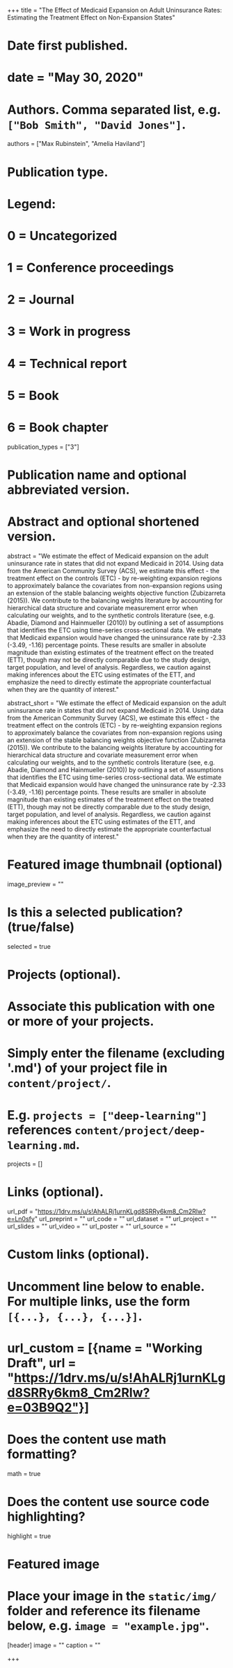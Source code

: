 +++
title = "The Effect of Medicaid Expansion on Adult Uninsurance Rates: Estimating the Treatment Effect on Non-Expansion States"

# Date first published.
# date = "May 30, 2020"

# Authors. Comma separated list, e.g. `["Bob Smith", "David Jones"]`.
authors = ["Max Rubinstein", "Amelia Haviland"]

# Publication type.
# Legend:
# 0 = Uncategorized
# 1 = Conference proceedings
# 2 = Journal
# 3 = Work in progress
# 4 = Technical report
# 5 = Book
# 6 = Book chapter
publication_types = ["3"]

# Publication name and optional abbreviated version.

# Abstract and optional shortened version.
abstract = "We estimate the effect of Medicaid expansion on the adult uninsurance rate in states that did not expand Medicaid in 2014. Using data from the American Community Survey (ACS), we estimate this effect - the treatment effect on the controls (ETC) - by re-weighting expansion regions to approximately balance the covariates from non-expansion regions using an extension of the stable balancing weights objective function (Zubizarreta (2015)). We contribute to the balancing weights literature by accounting for hierarchical data structure and covariate measurement error when calculating our weights, and to the synthetic controls literature (see, e.g. Abadie, Diamond and Hainmueller (2010)) by outlining a set of assumptions that identifies the ETC using time-series cross-sectional data. We estimate that Medicaid expansion would have changed the uninsurance rate by -2.33 (-3.49, -1.16) percentage points. These results are smaller in absolute magnitude than existing estimates of the treatment effect on the treated (ETT), though may not be directly comparable due to the study design, target population, and level of analysis. Regardless, we caution against making inferences about the ETC using estimates of the ETT, and emphasize the need to directly estimate the appropriate counterfactual when they are the quantity of interest."

abstract_short = "We estimate the effect of Medicaid expansion on the adult uninsurance rate in states that did not expand Medicaid in 2014. Using data from the American Community Survey (ACS), we estimate this effect - the treatment effect on the controls (ETC) - by re-weighting expansion regions to approximately balance the covariates from non-expansion regions using an extension of the stable balancing weights objective function (Zubizarreta (2015)). We contribute to the balancing weights literature by accounting for hierarchical data structure and covariate measurement error when calculating our weights, and to the synthetic controls literature (see, e.g. Abadie, Diamond and Hainmueller (2010)) by outlining a set of assumptions that identifies the ETC using time-series cross-sectional data. We estimate that Medicaid expansion would have changed the uninsurance rate by -2.33 (-3.49, -1.16) percentage points. These results are smaller in absolute magnitude than existing estimates of the treatment effect on the treated (ETT), though may not be directly comparable due to the study design, target population, and level of analysis. Regardless, we caution against making inferences about the ETC using estimates of the ETT, and emphasize the need to directly estimate the appropriate counterfactual when they are the quantity of interest."

# Featured image thumbnail (optional)
image_preview = ""

# Is this a selected publication? (true/false)
selected = true

# Projects (optional).
#   Associate this publication with one or more of your projects.
#   Simply enter the filename (excluding '.md') of your project file in `content/project/`.
#   E.g. `projects = ["deep-learning"]` references `content/project/deep-learning.md`.
projects = []

# Links (optional).
url_pdf = "https://1drv.ms/u/s!AhALRj1urnKLgd8SRRy6km8_Cm2Rlw?e=Ln0sfy"
url_preprint = ""
url_code = ""
url_dataset = ""
url_project = ""
url_slides = ""
url_video = ""
url_poster = ""
url_source = ""

# Custom links (optional).
#   Uncomment line below to enable. For multiple links, use the form `[{...}, {...}, {...}]`.
# url_custom = [{name = "Working Draft", url = "https://1drv.ms/u/s!AhALRj1urnKLgd8SRRy6km8_Cm2Rlw?e=03B9Q2"}]

# Does the content use math formatting?
math = true

# Does the content use source code highlighting?
highlight = true

# Featured image
# Place your image in the `static/img/` folder and reference its filename below, e.g. `image = "example.jpg"`.
[header]
image = ""
caption = ""

+++

